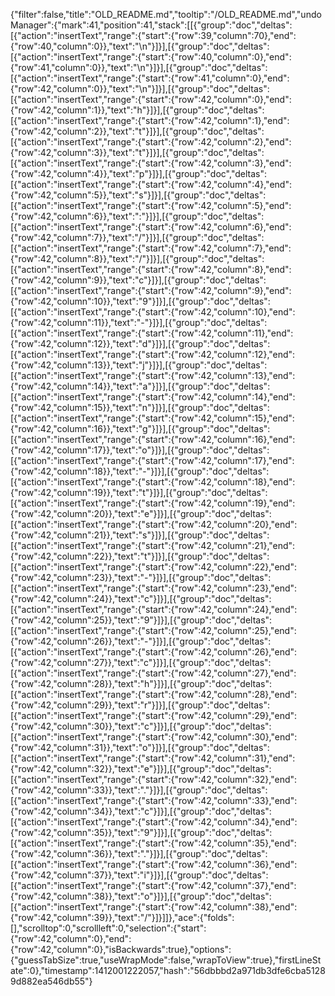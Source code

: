 {"filter":false,"title":"OLD_README.md","tooltip":"/OLD_README.md","undoManager":{"mark":41,"position":41,"stack":[[{"group":"doc","deltas":[{"action":"insertText","range":{"start":{"row":39,"column":70},"end":{"row":40,"column":0}},"text":"\n"}]}],[{"group":"doc","deltas":[{"action":"insertText","range":{"start":{"row":40,"column":0},"end":{"row":41,"column":0}},"text":"\n"}]}],[{"group":"doc","deltas":[{"action":"insertText","range":{"start":{"row":41,"column":0},"end":{"row":42,"column":0}},"text":"\n"}]}],[{"group":"doc","deltas":[{"action":"insertText","range":{"start":{"row":42,"column":0},"end":{"row":42,"column":1}},"text":"h"}]}],[{"group":"doc","deltas":[{"action":"insertText","range":{"start":{"row":42,"column":1},"end":{"row":42,"column":2}},"text":"t"}]}],[{"group":"doc","deltas":[{"action":"insertText","range":{"start":{"row":42,"column":2},"end":{"row":42,"column":3}},"text":"t"}]}],[{"group":"doc","deltas":[{"action":"insertText","range":{"start":{"row":42,"column":3},"end":{"row":42,"column":4}},"text":"p"}]}],[{"group":"doc","deltas":[{"action":"insertText","range":{"start":{"row":42,"column":4},"end":{"row":42,"column":5}},"text":"s"}]}],[{"group":"doc","deltas":[{"action":"insertText","range":{"start":{"row":42,"column":5},"end":{"row":42,"column":6}},"text":":"}]}],[{"group":"doc","deltas":[{"action":"insertText","range":{"start":{"row":42,"column":6},"end":{"row":42,"column":7}},"text":"/"}]}],[{"group":"doc","deltas":[{"action":"insertText","range":{"start":{"row":42,"column":7},"end":{"row":42,"column":8}},"text":"/"}]}],[{"group":"doc","deltas":[{"action":"insertText","range":{"start":{"row":42,"column":8},"end":{"row":42,"column":9}},"text":"c"}]}],[{"group":"doc","deltas":[{"action":"insertText","range":{"start":{"row":42,"column":9},"end":{"row":42,"column":10}},"text":"9"}]}],[{"group":"doc","deltas":[{"action":"insertText","range":{"start":{"row":42,"column":10},"end":{"row":42,"column":11}},"text":"-"}]}],[{"group":"doc","deltas":[{"action":"insertText","range":{"start":{"row":42,"column":11},"end":{"row":42,"column":12}},"text":"d"}]}],[{"group":"doc","deltas":[{"action":"insertText","range":{"start":{"row":42,"column":12},"end":{"row":42,"column":13}},"text":"j"}]}],[{"group":"doc","deltas":[{"action":"insertText","range":{"start":{"row":42,"column":13},"end":{"row":42,"column":14}},"text":"a"}]}],[{"group":"doc","deltas":[{"action":"insertText","range":{"start":{"row":42,"column":14},"end":{"row":42,"column":15}},"text":"n"}]}],[{"group":"doc","deltas":[{"action":"insertText","range":{"start":{"row":42,"column":15},"end":{"row":42,"column":16}},"text":"g"}]}],[{"group":"doc","deltas":[{"action":"insertText","range":{"start":{"row":42,"column":16},"end":{"row":42,"column":17}},"text":"o"}]}],[{"group":"doc","deltas":[{"action":"insertText","range":{"start":{"row":42,"column":17},"end":{"row":42,"column":18}},"text":"-"}]}],[{"group":"doc","deltas":[{"action":"insertText","range":{"start":{"row":42,"column":18},"end":{"row":42,"column":19}},"text":"t"}]}],[{"group":"doc","deltas":[{"action":"insertText","range":{"start":{"row":42,"column":19},"end":{"row":42,"column":20}},"text":"e"}]}],[{"group":"doc","deltas":[{"action":"insertText","range":{"start":{"row":42,"column":20},"end":{"row":42,"column":21}},"text":"s"}]}],[{"group":"doc","deltas":[{"action":"insertText","range":{"start":{"row":42,"column":21},"end":{"row":42,"column":22}},"text":"t"}]}],[{"group":"doc","deltas":[{"action":"insertText","range":{"start":{"row":42,"column":22},"end":{"row":42,"column":23}},"text":"-"}]}],[{"group":"doc","deltas":[{"action":"insertText","range":{"start":{"row":42,"column":23},"end":{"row":42,"column":24}},"text":"c"}]}],[{"group":"doc","deltas":[{"action":"insertText","range":{"start":{"row":42,"column":24},"end":{"row":42,"column":25}},"text":"9"}]}],[{"group":"doc","deltas":[{"action":"insertText","range":{"start":{"row":42,"column":25},"end":{"row":42,"column":26}},"text":"-"}]}],[{"group":"doc","deltas":[{"action":"insertText","range":{"start":{"row":42,"column":26},"end":{"row":42,"column":27}},"text":"c"}]}],[{"group":"doc","deltas":[{"action":"insertText","range":{"start":{"row":42,"column":27},"end":{"row":42,"column":28}},"text":"h"}]}],[{"group":"doc","deltas":[{"action":"insertText","range":{"start":{"row":42,"column":28},"end":{"row":42,"column":29}},"text":"r"}]}],[{"group":"doc","deltas":[{"action":"insertText","range":{"start":{"row":42,"column":29},"end":{"row":42,"column":30}},"text":"c"}]}],[{"group":"doc","deltas":[{"action":"insertText","range":{"start":{"row":42,"column":30},"end":{"row":42,"column":31}},"text":"o"}]}],[{"group":"doc","deltas":[{"action":"insertText","range":{"start":{"row":42,"column":31},"end":{"row":42,"column":32}},"text":"e"}]}],[{"group":"doc","deltas":[{"action":"insertText","range":{"start":{"row":42,"column":32},"end":{"row":42,"column":33}},"text":"."}]}],[{"group":"doc","deltas":[{"action":"insertText","range":{"start":{"row":42,"column":33},"end":{"row":42,"column":34}},"text":"c"}]}],[{"group":"doc","deltas":[{"action":"insertText","range":{"start":{"row":42,"column":34},"end":{"row":42,"column":35}},"text":"9"}]}],[{"group":"doc","deltas":[{"action":"insertText","range":{"start":{"row":42,"column":35},"end":{"row":42,"column":36}},"text":"."}]}],[{"group":"doc","deltas":[{"action":"insertText","range":{"start":{"row":42,"column":36},"end":{"row":42,"column":37}},"text":"i"}]}],[{"group":"doc","deltas":[{"action":"insertText","range":{"start":{"row":42,"column":37},"end":{"row":42,"column":38}},"text":"o"}]}],[{"group":"doc","deltas":[{"action":"insertText","range":{"start":{"row":42,"column":38},"end":{"row":42,"column":39}},"text":"/"}]}]]},"ace":{"folds":[],"scrolltop":0,"scrollleft":0,"selection":{"start":{"row":42,"column":0},"end":{"row":42,"column":0},"isBackwards":true},"options":{"guessTabSize":true,"useWrapMode":false,"wrapToView":true},"firstLineState":0},"timestamp":1412001222057,"hash":"56dbbbd2a971db3dfe6cba51289d882ea546db55"}